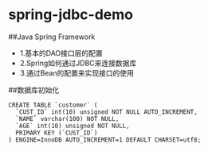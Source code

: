 # spring-jdbc-demo

##Java Spring Framework

* 1.基本的DAO接口层的配置
* 2.Spring如何通过JDBC来连接数据库
* 3.通过Bean的配置来实现接口的使用

##数据库初始化

```
CREATE TABLE `customer` (
  `CUST_ID` int(10) unsigned NOT NULL AUTO_INCREMENT,
  `NAME` varchar(100) NOT NULL,
  `AGE` int(10) unsigned NOT NULL,
  PRIMARY KEY (`CUST_ID`)
) ENGINE=InnoDB AUTO_INCREMENT=1 DEFAULT CHARSET=utf8;
```